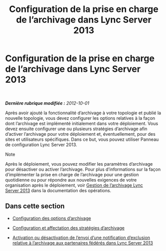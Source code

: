 ﻿---
title: Configuration de la prise en charge de l’archivage dans Lync Server 2013
TOCTitle: Configuration de la prise en charge de l’archivage dans Lync Server 2013
ms:assetid: 579283fe-909c-46f2-a0c9-52ca1e7d63d8
ms:mtpsurl: https://technet.microsoft.com/fr-fr/library/JJ204905(v=OCS.15)
ms:contentKeyID: 49297299
ms.date: 05/20/2016
mtps_version: v=OCS.15
ms.translationtype: HT
---

# Configuration de la prise en charge de l’archivage dans Lync Server 2013

 

_**Dernière rubrique modifiée :** 2012-10-01_

Après avoir ajouté la fonctionnalité d’archivage à votre topologie et publié la nouvelle topologie, vous devez configurer les options relatives à la façon dont l’archivage est implémenté initialement dans votre déploiement. Vous devez ensuite configurer une ou plusieurs stratégies d’archivage afin d’activer l’archivage pour votre déploiement et, éventuellement, pour des sites et utilisateurs spécifiques. Dans ce but, vous pouvez utiliser Panneau de configuration Lync Server 2013.

> [!note]  
> Après le déploiement, vous pouvez modifier les paramètres d’archivage pour désactiver ou activer l’archivage. Pour plus d’informations sur la façon d’implémenter la prise en charge de l’archivage pour une gestion quotidienne ou pour répondre aux nouvelles exigences de votre organisation après le déploiement, voir <a href="lync-server-2013-managing-archiving.md">Gestion de l’archivage Lync Server 2013</a> dans la documentation des opérations.

## Dans cette section

  - [Configuration des options d’archivage](lync-server-2013-configuring-archiving-options.md)

  - [Configuration et affectation des stratégies d’archivage](lync-server-2013-configuring-and-assigning-archiving-policies.md)

  - [Activation ou désactivation de l’envoi d’une notification d’exclusion relative à l’archivage aux partenaires fédérés dans Lync Server 2013](lync-server-2013-enable-or-disable-sending-an-archiving-disclaimer-to-federated-partners.md)

